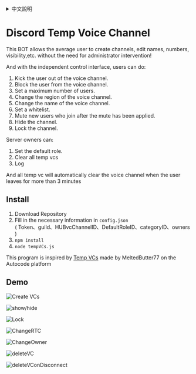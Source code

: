 <details> <summary>中文說明</summary>

# Discord 語音包廂 BOT

## 概述
想要在Discord裡面有個不被打擾或是不想給別人加入的語音頻道
但是又不想麻煩管理員為了你而特別開設頻道?
或是語音地區出問題? 想更換但管理員都不再線上
又或者有破壞規矩、故意騷擾的用戶在，想要將他踢出語音頻道?

這Bot剛好可以達成您的需求!
私人語音包廂可以讓一般使用者無需特別權限就能建立語音頻道

並且有獨立的控制專區，可以讓開房的房主做到:
1. 踢人 
2. Ban人(對某人隱藏語音頻道)
3. 隱藏頻道
4. 頻道上鎖 (看的到 但無法加入)
5. 自訂頻道名稱
6. 更改語音地區 
7. 白名單 
8. 限制人數
9. 禁音其他人 (對後來加入的有效)

對伺服器主人有:
1. 限定預設身分組
2. 一鍵清除所有包廂
3. 房主離開超過3分鐘自動清除語音頻道
4. Log紀錄


#### 完全無需輸入指令!
除了特定指令(管理員刪除、呼叫控制台)
其餘都是使用 Discord 互動系統 (按鈕、表單、選單)

## 如何安裝及啟動?

1. 下載原始碼
2. 完成 `config.json` 所需要的資料 ( Token、guild、HUBvcChannelID、DefaultRoleID、categoryID、owners )
2. 安裝必要元件 `npm install`
3. 啟動bot `node tempVCs.js`



## 大大大感謝

靈感來自Autocode 平台上的 MeltedButter77 所做的 [Temp VCs](https://autocode.com/MeltedButter77/apps/tempvoice/)

<hr><br><br>

</details>

# Discord Temp Voice Channel

This BOT allows the average user to create channels, edit names, numbers, visibility,etc.
without the need for administrator intervention!

And with the independent control interface, users can do:
1. Kick the user out of the voice channel.
2. Block the user from the voice channel.
3. Set a maximum number of users.
4. Change the region of the voice channel.
5. Change the name of the voice channel.
6. Set a whitelist.
7. Mute new users who join after the mute has been applied.
8. Hide the channel.
9. Lock the channel.

Server owners can:
1. Set the default role.
2. Clear all temp vcs
3. Log

And all temp vc will automatically clear the voice channel when the user leaves for more than 3 minutes


## Install

1. Download Repository
2. Fill in the necessary information in `config.json` <br> ( Token、guild、HUBvcChannelID、DefaultRoleID、categoryID、owners )
2. `npm install`
3. `node tempVCs.js`


This program is inspired by  [Temp VCs](https://autocode.com/MeltedButter77/apps/tempvoice/) made by MeltedButter77 on the Autocode platform



## Demo

![Create VCs](https://media.discordapp.net/attachments/920732721981038712/1015285658857775154/VC1.gif)

![show/hide](https://media.discordapp.net/attachments/920732721981038712/1015285659105230858/VC2.gif?width=512&height=371)

![Lock](https://media.discordapp.net/attachments/920732721981038712/1015285659352711268/VC3.gif?width=512&height=371)

![ChangeRTC](https://cdn.discordapp.com/attachments/920732721981038712/1015291018880487444/VC4s.gif)

![ChangeOwner](https://media.discordapp.net/attachments/920732721981038712/1015285660158005460/VC5.gif?width=512&height=371)

![deleteVC](https://media.discordapp.net/attachments/920732721981038712/1015285660451622983/VC6.gif?width=512&height=371)

![deleteVConDisconnect](https://media.discordapp.net/attachments/920732721981038712/1015285660824895588/VC7.gif?width=512&height=371)
